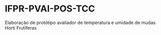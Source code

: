 # IFPR-PVAI-POS-TCC
Elaboração de protótipo avaliador de temperatura e umidade de mudas Horti Frutíferas
